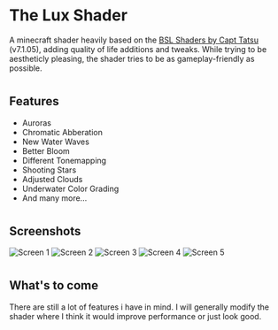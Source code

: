 # The Lux Shader

A minecraft shader heavily based on the [BSL Shaders by Capt Tatsu](https://bitslablab.com "Takes you to the BSL Website") (v7.1.05), adding quality of life additions and tweaks. While trying to be aestheticly pleasing, the shader tries to be as gameplay-friendly as possible.

#

## Features
* Auroras
* Chromatic Abberation
* New Water Waves
* Better Bloom
* Different Tonemapping
* Shooting Stars
* Adjusted Clouds
* Underwater Color Grading
* And many more...

#

## Screenshots
![Screen 1](https://www.dropbox.com/s/c876o9sa96eo8ij/1.png?dl=1)
![Screen 2](https://www.dropbox.com/s/6fo8x803ymvz0so/2.png?dl=1)
![Screen 3](https://www.dropbox.com/s/k3w56j3dww9di3z/3.png?dl=1)
![Screen 4](https://www.dropbox.com/s/1ehfdt6hoze7cfy/4.png?dl=1)
![Screen 5](https://www.dropbox.com/s/svgd9bsy7em3z5u/5.png?dl=1)

#

## What's to come
There are still a lot of features i have in mind. I will generally modify the shader where I think it would improve performance or just look good.

#